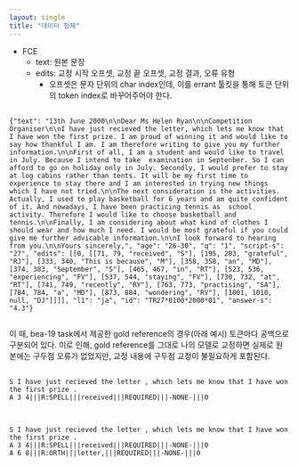 ```yaml
---
layout: single
title: "데이터 정제"
---
```


* FCE
  * text: 원본 문장
  * edits: 교정 시작 오프셋, 교정 끝 오프셋, 교정 결과, 오류 유형
    * 오프셋은 문자 단위의 char index인데, 이를 errant 툴킷을 통해 토큰 단위의 token index로 바꾸어주어야 한다. 
<pre>
  <code>
{"text": "13th June 2000\n\nDear Ms Helen Ryan\n\nCompetition Organiser\n\nI have just recieved the letter, which lets me know that I have won the first prize. I am proud of winning it and would like to say how thankful I am. I am therefore writing to give you my further information.\n\nFirst of all, I am a student and would like to travel in July. Because I intend to take  examination in Septenber. So I can afford to go on holiday only in July. Secondly, I would prefer to stay at log cabins rather than tents. It will be my first time to experience to stay there and I am interested in trying new things which I have not tried.\n\nThe next consideration is the activities. Actually, I used to play basketball for 6 years and am quite confident of it. And nowadays, I have been practicing tennis as  school activity. Therefore I would like to choose basketball and tennis.\n\nFinally, I am considering about what kind of clothes I should wear and how much I need. I would be most grateful if you could give me further advicable information.\n\nI look forward to hearing from you.\n\nYours sincerely,", "age": "26-30", "q": "1", "script-s": "27", "edits": [[0, [[71, 79, "received", "S"], [195, 203, "grateful", "RJ"], [333, 340, "This is because", "M"], [358, 358, "an", "MD"], [374, 383, "September", "S"], [465, 467, "in", "RT"], [523, 536, "experiencing", "FV"], [537, 544, "staying", "FV"], [730, 732, "at", "RT"], [741, 749, "recently", "RY"], [763, 773, "practising", "SA"], [784, 784, "a", "MD"], [873, 884, "wondering", "RV"], [1001, 1010, null, "DJ"]]]], "l1": "ja", "id": "TR27*0100*2000*01", "answer-s": "4.3"}
  </code>
</pre>

이 때, bea-19 task에서 제공한 gold reference의 경우(아래 예시) 토큰마다 공백으로 구분되어 있다.
이로 인해, gold reference를 그대로 나의 모델로 교정하면 실제로 원본에는 구두점 오류가 없었지만, 교정 내용에 구두점 교정이 불필요하게 포함된다.

<pre>
  <code>
S I have just recieved the letter , which lets me know that I have won the first prize .
A 3 4|||R:SPELL|||received|||REQUIRED|||-NONE-|||0
  </code>
</pre>

<pre>
  <code>
S I have just recieved the letter , which lets me know that I have won the first prize .
A 3 4|||R:SPELL|||received|||REQUIRED|||-NONE-|||0
A 6 8|||R:ORTH|||letter,|||REQUIRED|||-NONE-|||0
  </code>
</pre>
